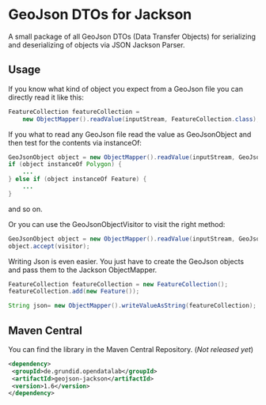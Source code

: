 GeoJson DTOs for Jackson
========================

A small package of all GeoJson DTOs (Data Transfer Objects) for serializing and 
deserializing of objects via JSON Jackson Parser.

Usage
-----

If you know what kind of object you expect from a GeoJson file you can directly read it like this:


```java
FeatureCollection featureCollection = 
	new ObjectMapper().readValue(inputStream, FeatureCollection.class);
```

If you what to read any GeoJson file read the value as GeoJsonObject and then test for the contents via instanceOf:

```java
GeoJsonObject object = new ObjectMapper().readValue(inputStream, GeoJsonObject.class);
if (object instanceOf Polygon) {
	...
} else if (object instanceOf Feature) {
	...
}
```
and so on.

Or you can use the GeoJsonObjectVisitor to visit the right method:

```java
GeoJsonObject object = new ObjectMapper().readValue(inputStream, GeoJsonObject.class);
object.accept(visitor);
```


Writing Json is even easier. You just have to create the GeoJson objects and pass them to the Jackson ObjectMapper.

```java
FeatureCollection featureCollection = new FeatureCollection();
featureCollection.add(new Feature());

String json= new ObjectMapper().writeValueAsString(featureCollection);
```

Maven Central
-------------

You can find the library in the Maven Central Repository. (*Not released yet*)

```xml
<dependency>
 <groupId>de.grundid.opendatalab</groupId>
 <artifactId>geojson-jackson</artifactId>
 <version>1.6</version>
</dependency>
```
		
